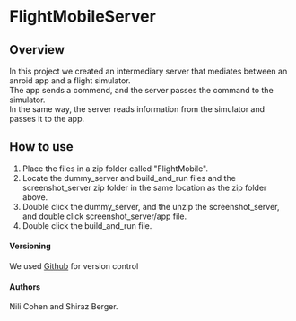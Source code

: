 # FlightMobileServer
## Overview
In this project we created an intermediary server that mediates between an anroid app and a flight simulator.  
The app sends a commend, and the server passes the command to the simulator.  
In the same way, the server reads information from the simulator and passes it to the app.  

## How to use  
1. Place the files in a zip folder called "FlightMobile".  
2. Locate the dummy_server and build_and_run files and the screenshot_server zip folder in the same location as the zip folder above.  
3. Double click the dummy_server, and the unzip the screenshot_server, and double click screenshot_server/app file.  
4. Double click the build_and_run file.

#### Versioning  
We used [Github](https://github.com/shiraz318/FlightMobileServer) for version control

#### Authors
Nili Cohen and Shiraz Berger.
